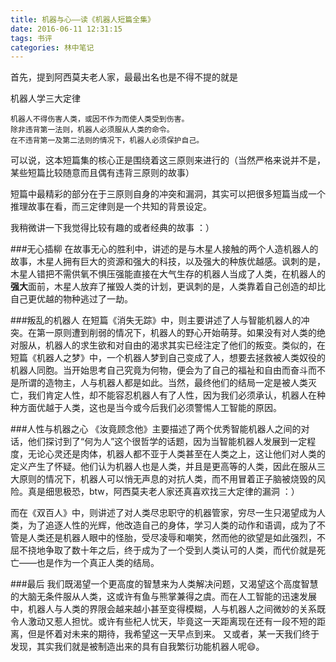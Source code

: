 ```yaml
---
title: 机器与心——读《机器人短篇全集》
date: 2016-06-11 12:31:15
tags: 书评
categories: 林中笔记
---
```


首先，提到阿西莫夫老人家，最最出名也是不得不提的就是

机器人学三大定律

	机器人不得伤害人类，或因不作为而使人类受到伤害。
	除非违背第一法则，机器人必须服从人类的命令。
	在不违背第一及第二法则的情况下，机器人必须保护自己。
	
可以说，这本短篇集的核心正是围绕着这三原则来进行的（当然严格来说并不是，某些短篇比较随意而且偶有违背三原则的故事）

短篇中最精彩的部分在于三原则自身的冲突和漏洞，其实可以把很多短篇当成一个推理故事在看，而三定律则是一个共知的背景设定。

我稍微讲一下我觉得比较有趣的或者经典的故事 ：）


###无心插柳
在故事无心的胜利中，讲述的是与木星人接触的两个人造机器人的故事，木星人拥有巨大的资源和强大的科技，以及强大的种族优越感。讽刺的是，木星人错把不需供氧不惧压强能直接在大气生存的机器人当成了人类，在机器人的**强大**面前，木星人放弃了摧毁人类的计划，更讽刺的是，人类靠着自己创造的却比自己更优越的物种逃过了一劫。

###叛乱的机器人
在短篇《消失无踪》中，则主要讲述了人与智能机器人的冲突。在第一原则遭到削弱的情况下，机器人的野心开始萌芽。如果没有对人类的绝对服从，机器人的求生欲和对自由的渴求其实已经注定了他们的叛变。类似的，在短篇《机器人之梦》中，一个机器人梦到自己变成了人，想要去拯救被人类奴役的机器人同胞。当开始思考自己究竟为何物，便会为了自己的福祉和自由而奋斗而不是所谓的造物主，人与机器人都是如此。当然，最终他们的结局一定是被人类灭亡，我们肯定人性，却不能容忍机器人有了人性，因为我们必须承认，机器人在种种方面优越于人类，这也是当今或今后我们必须警惕人工智能的原因。

###人性与机器之心
《汝竟顾念他》主要描述了两个优秀智能机器人之间的对话，他们探讨到了“何为人”这个很哲学的话题，因为当智能机器人发展到一定程度，无论心灵还是肉体，机器人都不亚于人类甚至在人类之上，这让他们对人类的定义产生了怀疑。他们认为机器人也是人类，并且是更高等的人类，因此在服从三大原则的情况下，机器人可以悄无声息的对抗人类，而不用冒着正子脑被烧毁的风险。真是细思极恐，btw，阿西莫夫老人家还真喜欢找三大定律的漏洞 ：）

而在《双百人》中，则讲述了对人类尽忠职守的机器管家，穷尽一生只渴望成为人类，为了追逐人性的光辉，他改造自己的身体，学习人类的动作和语调，成为了不管是人类还是机器人眼中的怪胎，受尽凌辱和嘲笑，然而他的欲望是如此强烈，不屈不挠地争取了数十年之后，终于成为了一个受到人类认可的人类，而代价就是死亡——也是作为一个真正人类的结局。


###最后
我们既渴望一个更高度的智慧来为人类解决问题，又渴望这个高度智慧的大脑无条件服从人类，这或许有鱼与熊掌兼得之虞。而在人工智能的迅速发展中，机器人与人类的界限会越来越小甚至变得模糊，人与机器人之间微妙的关系既令人激动又惹人担忧。或许有些杞人忧天，毕竟这一天距离现在还有一段不短的距离，但是怀着对未来的期待，我希望这一天早点到来。
又或者，某一天我们终于发现，其实我们就是被制造出来的具有自我繁衍功能机器人呢😄。